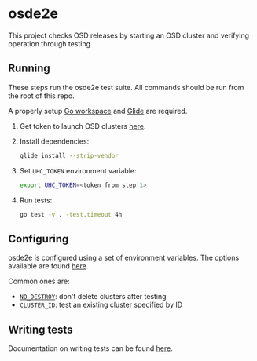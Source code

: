 # osde2e

This project checks OSD releases by starting an OSD cluster and verifying operation through testing

## Running
These steps run the osde2e test suite. All commands should be run from the root of this repo.

A properly setup [Go workspace](https://golang.org/doc/code.html#GOPATH) and [Glide](https://github.com/Masterminds/glide#install) are required.

1. Get token to launch OSD clusters [here](https://cloud.redhat.com/openshift/token).

1. Install dependencies:
    ```bash
    glide install --strip-vendor
    ```
1. Set `UHC_TOKEN` environment variable:
    ```bash
    export UHC_TOKEN=<token from step 1>
    ```
1. Run tests:
    ```bash
    go test -v . -test.timeout 4h
    ```

## Configuring
osde2e is configured using a set of environment variables.
The options available are found [here](./docs/Options.md).

Common ones are:
- [`NO_DESTROY`](./docs/Options.md#no_destroy): don't delete clusters after testing
- [`CLUSTER_ID`](./docs/Options.md#cluster_id): test an existing cluster specified by ID

## Writing tests
Documentation on writing tests can be found [here](./docs/Writing-Tests.md).
